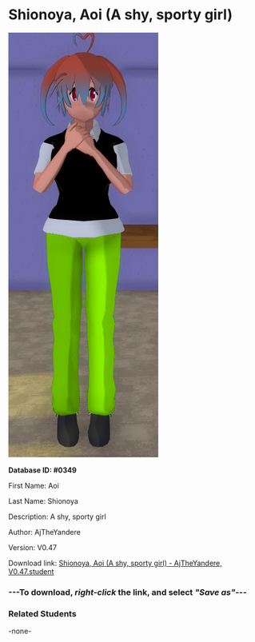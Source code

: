 # Shionoya, Aoi (A shy, sporty girl)

<img src="Files/Shionoya, Aoi (A shy, sporty girl).png" title="Shionoya, Aoi (A shy, sporty girl) - AjTheYandere, V0.47">

**Database ID: #0349**

First Name: Aoi

Last Name: Shionoya

Description: A shy, sporty girl

Author: AjTheYandere

Version: V0.47

Download link: <a href="https://raw.githubusercontent.com/Arbiter1223/Daigaku-Gurashi-Custom-Students/master/Students/Files/Shionoya%2C%20Aoi%20(A%20shy%2C%20sporty%20girl)%20-%20AjTheYandere%2C%20V0.47.student">Shionoya, Aoi (A shy, sporty girl) - AjTheYandere, V0.47.student</a>

### ---**To download, _right-click_ the link, and select _"Save as"_**---

### Related Students

-none-
